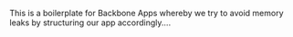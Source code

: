 
This is a boilerplate for Backbone Apps whereby we try to avoid memory leaks by structuring our app accordingly....

